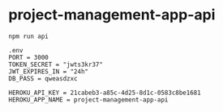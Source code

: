 # project-management-app-api
```
npm run api
```
```
.env
PORT = 3000
TOKEN_SECRET = "jwts3kr37"
JWT_EXPIRES_IN = "24h"
DB_PASS = qweasdzxc

HEROKU_API_KEY = 21cabeb3-a85c-4d25-8d1c-0583c8be1681
HEROKU_APP_NAME = project-management-app-api


```